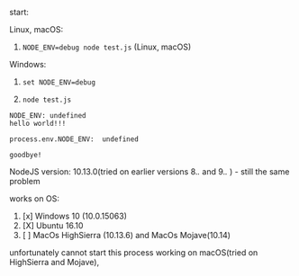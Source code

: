 start: 

Linux, macOS:
1) ```NODE_ENV=debug node test.js``` (Linux, macOS)

Windows:
1) ``` set NODE_ENV=debug ```

2) ```node test.js```



```
NODE_ENV: undefined
hello world!!!

process.env.NODE_ENV:  undefined

goodbye!
```
NodeJS version: 10.13.0(tried on earlier versions 8.*.* and 9.*.* ) - still the same problem

works on OS:
1) [x] Windows 10 (10.0.15063) 
2) [X] Ubuntu 16.10
3) [ ] MacOs HighSierra (10.13.6) and MacOs Mojave(10.14)</span>

unfortunately cannot start this process working on macOS(tried on HighSierra and Mojave), 

